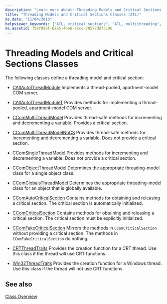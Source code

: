 ```yaml
---
description: "Learn more about: Threading Models and Critical Sections Classes"
title: "Threading Models and Critical Sections Classes (ATL)"
ms.date: "11/04/2016"
helpviewer_keywords: ["ATL, critical sections", "ATL, multithreading", "threading [ATL], models", "critical sections"]
ms.assetid: 759f05ef-6285-4be6-a2cc-78572dd75146
---
```

# Threading Models and Critical Sections Classes

The following classes define a threading model and critical section:

- [CAtlAutoThreadModule](../atl/reference/catlautothreadmodule-class.md) Implements a thread-pooled, apartment-model COM server.

- [CAtlAutoThreadModuleT](../atl/reference/catlautothreadmodulet-class.md) Provides methods for implementing a thread-pooled, apartment-model COM server.

- [CComMultiThreadModel](../atl/reference/ccommultithreadmodel-class.md) Provides thread-safe methods for incrementing and decrementing a variable. Provides a critical section.

- [CComMultiThreadModelNoCS](../atl/reference/ccommultithreadmodelnocs-class.md) Provides thread-safe methods for incrementing and decrementing a variable. Does not provide a critical section.

- [CComSingleThreadModel](../atl/reference/ccomsinglethreadmodel-class.md) Provides methods for incrementing and decrementing a variable. Does not provide a critical section.

- [CComObjectThreadModel](../atl/reference/atl-typedefs.md#ccomobjectthreadmodel) Determines the appropriate threading-model class for a single object class.

- [CComGlobalsThreadModel](../atl/reference/atl-typedefs.md#ccomglobalsthreadmodel) Determines the appropriate threading-model class for an object that is globally available.

- [CComAutoCriticalSection](../atl/reference/ccomautocriticalsection-class.md) Contains methods for obtaining and releasing a critical section. The critical section is automatically initialized.

- [CComCriticalSection](../atl/reference/ccomcriticalsection-class.md) Contains methods for obtaining and releasing a critical section. The critical section must be explicitly initialized.

- [CComFakeCriticalSection](../atl/reference/ccomfakecriticalsection-class.md) Mirrors the methods in `CComCriticalSection` without providing a critical section. The methods in `CComFakeCriticalSection` do nothing.

- [CRTThreadTraits](../atl/reference/crtthreadtraits-class.md) Provides the creation function for a CRT thread. Use this class if the thread will use CRT functions.

- [Win32ThreadTraits](../atl/reference/win32threadtraits-class.md) Provides the creation function for a Windows thread. Use this class if the thread will not use CRT functions.

## See also

[Class Overview](../atl/atl-class-overview.md)
